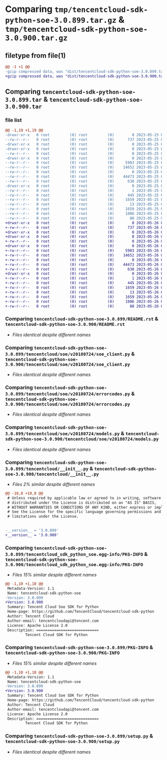 # Comparing `tmp/tencentcloud-sdk-python-soe-3.0.899.tar.gz` & `tmp/tencentcloud-sdk-python-soe-3.0.900.tar.gz`

## filetype from file(1)

```diff
@@ -1 +1 @@
-gzip compressed data, was "dist/tencentcloud-sdk-python-soe-3.0.899.tar", last modified: Thu May 25 00:34:52 2023, max compression
+gzip compressed data, was "dist/tencentcloud-sdk-python-soe-3.0.900.tar", last modified: Fri May 26 02:26:21 2023, max compression
```

## Comparing `tencentcloud-sdk-python-soe-3.0.899.tar` & `tencentcloud-sdk-python-soe-3.0.900.tar`

### file list

```diff
@@ -1,19 +1,19 @@
-drwxr-xr-x   0 root         (0) root         (0)        0 2023-05-25 00:34:52.000000 tencentcloud-sdk-python-soe-3.0.899/
--rw-r--r--   0 root         (0) root         (0)      737 2023-05-25 00:34:52.000000 tencentcloud-sdk-python-soe-3.0.899/README.rst
-drwxr-xr-x   0 root         (0) root         (0)        0 2023-05-25 00:34:52.000000 tencentcloud-sdk-python-soe-3.0.899/tencentcloud/
-drwxr-xr-x   0 root         (0) root         (0)        0 2023-05-25 00:34:52.000000 tencentcloud-sdk-python-soe-3.0.899/tencentcloud/soe/
--rw-r--r--   0 root         (0) root         (0)        0 2023-05-25 00:34:52.000000 tencentcloud-sdk-python-soe-3.0.899/tencentcloud/soe/__init__.py
-drwxr-xr-x   0 root         (0) root         (0)        0 2023-05-25 00:34:52.000000 tencentcloud-sdk-python-soe-3.0.899/tencentcloud/soe/v20180724/
--rw-r--r--   0 root         (0) root         (0)     5903 2023-05-25 00:34:52.000000 tencentcloud-sdk-python-soe-3.0.899/tencentcloud/soe/v20180724/soe_client.py
--rw-r--r--   0 root         (0) root         (0)    14652 2023-05-25 00:34:52.000000 tencentcloud-sdk-python-soe-3.0.899/tencentcloud/soe/v20180724/errorcodes.py
--rw-r--r--   0 root         (0) root         (0)        0 2023-05-25 00:34:52.000000 tencentcloud-sdk-python-soe-3.0.899/tencentcloud/soe/v20180724/__init__.py
--rw-r--r--   0 root         (0) root         (0)    44473 2023-05-25 00:34:52.000000 tencentcloud-sdk-python-soe-3.0.899/tencentcloud/soe/v20180724/models.py
--rw-r--r--   0 root         (0) root         (0)      630 2023-05-25 00:34:52.000000 tencentcloud-sdk-python-soe-3.0.899/tencentcloud/__init__.py
-drwxr-xr-x   0 root         (0) root         (0)        0 2023-05-25 00:34:52.000000 tencentcloud-sdk-python-soe-3.0.899/tencentcloud_sdk_python_soe.egg-info/
--rw-r--r--   0 root         (0) root         (0)        1 2023-05-25 00:34:52.000000 tencentcloud-sdk-python-soe-3.0.899/tencentcloud_sdk_python_soe.egg-info/dependency_links.txt
--rw-r--r--   0 root         (0) root         (0)      445 2023-05-25 00:34:52.000000 tencentcloud-sdk-python-soe-3.0.899/tencentcloud_sdk_python_soe.egg-info/SOURCES.txt
--rw-r--r--   0 root         (0) root         (0)     1659 2023-05-25 00:34:52.000000 tencentcloud-sdk-python-soe-3.0.899/tencentcloud_sdk_python_soe.egg-info/PKG-INFO
--rw-r--r--   0 root         (0) root         (0)       13 2023-05-25 00:34:52.000000 tencentcloud-sdk-python-soe-3.0.899/tencentcloud_sdk_python_soe.egg-info/top_level.txt
--rw-r--r--   0 root         (0) root         (0)     1659 2023-05-25 00:34:52.000000 tencentcloud-sdk-python-soe-3.0.899/PKG-INFO
--rw-r--r--   0 root         (0) root         (0)     1006 2023-05-25 00:34:52.000000 tencentcloud-sdk-python-soe-3.0.899/setup.py
--rw-r--r--   0 root         (0) root         (0)       88 2023-05-25 00:34:52.000000 tencentcloud-sdk-python-soe-3.0.899/setup.cfg
+drwxr-xr-x   0 root         (0) root         (0)        0 2023-05-26 02:26:21.000000 tencentcloud-sdk-python-soe-3.0.900/
+-rw-r--r--   0 root         (0) root         (0)      737 2023-05-26 02:26:21.000000 tencentcloud-sdk-python-soe-3.0.900/README.rst
+drwxr-xr-x   0 root         (0) root         (0)        0 2023-05-26 02:26:21.000000 tencentcloud-sdk-python-soe-3.0.900/tencentcloud/
+drwxr-xr-x   0 root         (0) root         (0)        0 2023-05-26 02:26:21.000000 tencentcloud-sdk-python-soe-3.0.900/tencentcloud/soe/
+-rw-r--r--   0 root         (0) root         (0)        0 2023-05-26 02:26:21.000000 tencentcloud-sdk-python-soe-3.0.900/tencentcloud/soe/__init__.py
+drwxr-xr-x   0 root         (0) root         (0)        0 2023-05-26 02:26:21.000000 tencentcloud-sdk-python-soe-3.0.900/tencentcloud/soe/v20180724/
+-rw-r--r--   0 root         (0) root         (0)     5903 2023-05-26 02:26:21.000000 tencentcloud-sdk-python-soe-3.0.900/tencentcloud/soe/v20180724/soe_client.py
+-rw-r--r--   0 root         (0) root         (0)    14652 2023-05-26 02:26:21.000000 tencentcloud-sdk-python-soe-3.0.900/tencentcloud/soe/v20180724/errorcodes.py
+-rw-r--r--   0 root         (0) root         (0)        0 2023-05-26 02:26:21.000000 tencentcloud-sdk-python-soe-3.0.900/tencentcloud/soe/v20180724/__init__.py
+-rw-r--r--   0 root         (0) root         (0)    44473 2023-05-26 02:26:21.000000 tencentcloud-sdk-python-soe-3.0.900/tencentcloud/soe/v20180724/models.py
+-rw-r--r--   0 root         (0) root         (0)      630 2023-05-26 02:26:21.000000 tencentcloud-sdk-python-soe-3.0.900/tencentcloud/__init__.py
+drwxr-xr-x   0 root         (0) root         (0)        0 2023-05-26 02:26:21.000000 tencentcloud-sdk-python-soe-3.0.900/tencentcloud_sdk_python_soe.egg-info/
+-rw-r--r--   0 root         (0) root         (0)        1 2023-05-26 02:26:21.000000 tencentcloud-sdk-python-soe-3.0.900/tencentcloud_sdk_python_soe.egg-info/dependency_links.txt
+-rw-r--r--   0 root         (0) root         (0)      445 2023-05-26 02:26:21.000000 tencentcloud-sdk-python-soe-3.0.900/tencentcloud_sdk_python_soe.egg-info/SOURCES.txt
+-rw-r--r--   0 root         (0) root         (0)     1659 2023-05-26 02:26:21.000000 tencentcloud-sdk-python-soe-3.0.900/tencentcloud_sdk_python_soe.egg-info/PKG-INFO
+-rw-r--r--   0 root         (0) root         (0)       13 2023-05-26 02:26:21.000000 tencentcloud-sdk-python-soe-3.0.900/tencentcloud_sdk_python_soe.egg-info/top_level.txt
+-rw-r--r--   0 root         (0) root         (0)     1659 2023-05-26 02:26:21.000000 tencentcloud-sdk-python-soe-3.0.900/PKG-INFO
+-rw-r--r--   0 root         (0) root         (0)     1006 2023-05-26 02:26:21.000000 tencentcloud-sdk-python-soe-3.0.900/setup.py
+-rw-r--r--   0 root         (0) root         (0)       88 2023-05-26 02:26:21.000000 tencentcloud-sdk-python-soe-3.0.900/setup.cfg
```

### Comparing `tencentcloud-sdk-python-soe-3.0.899/README.rst` & `tencentcloud-sdk-python-soe-3.0.900/README.rst`

 * *Files identical despite different names*

### Comparing `tencentcloud-sdk-python-soe-3.0.899/tencentcloud/soe/v20180724/soe_client.py` & `tencentcloud-sdk-python-soe-3.0.900/tencentcloud/soe/v20180724/soe_client.py`

 * *Files identical despite different names*

### Comparing `tencentcloud-sdk-python-soe-3.0.899/tencentcloud/soe/v20180724/errorcodes.py` & `tencentcloud-sdk-python-soe-3.0.900/tencentcloud/soe/v20180724/errorcodes.py`

 * *Files identical despite different names*

### Comparing `tencentcloud-sdk-python-soe-3.0.899/tencentcloud/soe/v20180724/models.py` & `tencentcloud-sdk-python-soe-3.0.900/tencentcloud/soe/v20180724/models.py`

 * *Files identical despite different names*

### Comparing `tencentcloud-sdk-python-soe-3.0.899/tencentcloud/__init__.py` & `tencentcloud-sdk-python-soe-3.0.900/tencentcloud/__init__.py`

 * *Files 2% similar despite different names*

```diff
@@ -10,8 +10,8 @@
 # Unless required by applicable law or agreed to in writing, software
 # distributed under the License is distributed on an "AS IS" BASIS,
 # WITHOUT WARRANTIES OR CONDITIONS OF ANY KIND, either express or implied.
 # See the License for the specific language governing permissions and
 # limitations under the License.
 
 
-__version__ = '3.0.899'
+__version__ = '3.0.900'
```

### Comparing `tencentcloud-sdk-python-soe-3.0.899/tencentcloud_sdk_python_soe.egg-info/PKG-INFO` & `tencentcloud-sdk-python-soe-3.0.900/tencentcloud_sdk_python_soe.egg-info/PKG-INFO`

 * *Files 15% similar despite different names*

```diff
@@ -1,10 +1,10 @@
 Metadata-Version: 1.1
 Name: tencentcloud-sdk-python-soe
-Version: 3.0.899
+Version: 3.0.900
 Summary: Tencent Cloud Soe SDK for Python
 Home-page: https://github.com/TencentCloud/tencentcloud-sdk-python
 Author: Tencent Cloud
 Author-email: tencentcloudapi@tencent.com
 License: Apache License 2.0
 Description: ============================
         Tencent Cloud SDK for Python
```

### Comparing `tencentcloud-sdk-python-soe-3.0.899/PKG-INFO` & `tencentcloud-sdk-python-soe-3.0.900/PKG-INFO`

 * *Files 15% similar despite different names*

```diff
@@ -1,10 +1,10 @@
 Metadata-Version: 1.1
 Name: tencentcloud-sdk-python-soe
-Version: 3.0.899
+Version: 3.0.900
 Summary: Tencent Cloud Soe SDK for Python
 Home-page: https://github.com/TencentCloud/tencentcloud-sdk-python
 Author: Tencent Cloud
 Author-email: tencentcloudapi@tencent.com
 License: Apache License 2.0
 Description: ============================
         Tencent Cloud SDK for Python
```

### Comparing `tencentcloud-sdk-python-soe-3.0.899/setup.py` & `tencentcloud-sdk-python-soe-3.0.900/setup.py`

 * *Files identical despite different names*

